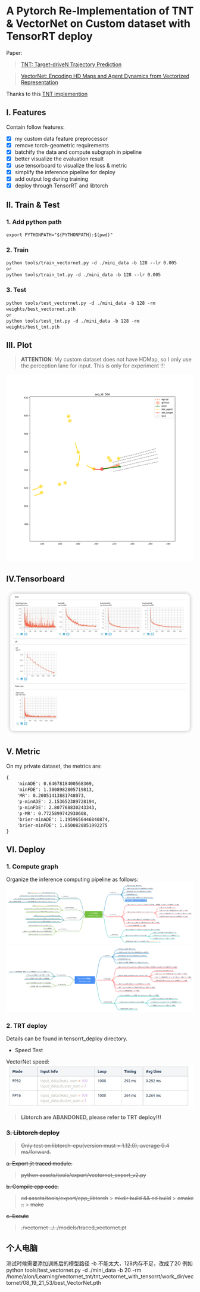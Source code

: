 # A Pytorch Re-Implementation of TNT & VectorNet on Custom dataset with TensorRT deploy

Paper:

> [TNT: Target-driveN Trajectory Prediction](https://arxiv.org/abs/2008.08294)

> [VectorNet: Encoding HD Maps and Agent Dynamics from Vectorized Representation](https://arxiv.org/abs/2005.04259)

Thanks to this [TNT implemention](https://github.com/Henry1iu/TNT-Trajectory-Prediction)

## I. Features

Contain follow features:

- [x] my custom data feature preprocessor
- [x] remove torch-geometric requirements
- [x] batchify the data and compute subgraph in pipeline
- [x] better visualize the evaluation result
- [x] use tensorboard to visualize the loss & metric
- [x] simplify the inference pipeline for deploy
- [x] add output log during training
- [x] deploy through TensorRT and libtorch

## II. Train & Test

### 1. Add python path

```
export PYTHONPATH="${PYTHONPATH}:$(pwd)"
```

### 2. Train

```
python tools/train_vectornet.py -d ./mini_data -b 128 --lr 0.005
or
python tools/train_tnt.py -d ./mini_data -b 128 --lr 0.005
```

### 3. Test

```
python tools/test_vectornet.py -d ./mini_data -b 128 -rm weights/best_vectornet.pth
or
python tools/test_tnt.py -d ./mini_data -b 128 -rm weights/best_tnt.pth
```

## III. Plot

> **ATTENTION**: My custom dataset does not have HDMap, so I only use the perception lane for input. This is only for experiment !!!

![](docs/viz.png)

## IV.Tensorboard

![](docs/vectornet_metric.png)

## V. Metric

On my private dataset, the metrics are:

```
{
    'minADE': 0.6467818400568369,
    'minFDE': 1.3008982805719813,
    'MR': 0.20051413881748073,
    'p-minADE': 2.153652389728194,
    'p-minFDE': 2.807768830243343,
    'p-MR': 0.7725899742930608,
    'brier-minADE': 1.1959656446840874,
    'brier-minFDE': 1.8500820851992275
}
```

## VI. Deploy

### 1. Compute graph

Organize the inference computing pipeline as follows:
![](docs/TNT计算图.png)
![](docs/VectorNet计算图.png)

### 2. TRT deploy

Details can be found in tensorrt_deploy directory.

- Speed Test

VectorNet speed:
![](docs/time.jpg)

> **Libtorch are ABANDONED, please refer to TRT deploy!!!**

### ~~3. Libtorch deploy~~

> ~~Only test on libtorch-cpu(version must > 1.12.0), average 0.4 ms/forward.~~

~~a. Export jit traced module.~~

> ~~python assets/tools/export/vectornet_export_v2.py~~

~~b. Compile cpp code.~~

> ~~cd assets/tools/export/cpp_libtorch~~ > ~~mkdir build && cd build~~ > ~~cmake ..~~ > ~~make~~

~~c. Excute~~

> ~~./vectornet ../../models/traced_vectornet.pt~~

## 个人电脑
测试时候需要添加训练后的模型路径
-b 不能太大，128内存不足，改成了20
例如
python tools/test_vectornet.py -d ./mini_data -b 20 -rm /home/alon/Learning/vectornet_tnt/tnt_vectornet_with_tensorrt/work_dir/vectornet/08_19_21_53/best_VectorNet.pth
